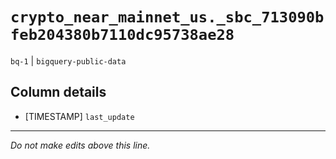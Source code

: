 # `crypto_near_mainnet_us._sbc_713090bfeb204380b7110dc95738ae28`
`bq-1` | `bigquery-public-data`

## Column details
* [TIMESTAMP] `last_update`

-------------------------------------------------------------------------------
*Do not make edits above this line.*
